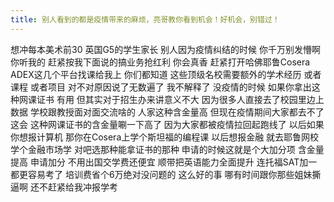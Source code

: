 ```yaml
---
title: 别人看到的都是疫情带来的麻烦，亮哥教你看到机会！好机会，别错过！
---
```

想冲每本美术前30
英国G5的学生家长
别人因为疫情纠结的时候
你千万别发懵啊
你听我的
赶紧按我下面说的搞业务抢红利
你会真香
赶紧打开哈佛耶鲁Cosera
ADEX这几个平台找课给我上
你们都知道
这些顶级名校需要额外的学术经历
或者课程
或者项目
对不对原因说了无数遍了
我不解释了
没疫情的时候
如果你拿出这种网课证书
有用
但其实对于招生办来讲意义不大
因为很多人直接去了校园里边上数据
学校跟教授面对面交流啥的
人家这种含金量高
但现在疫情期间大家都去不了
这会
这种网课证书的含金量唰一下高了
因为大家都被疫情拉回起跑线了
以后如果你想报计算机
那你在Cosera上学个斯坦福的编程课
以后想报金融
就去耶鲁网校学个金融市场学
对吧选那种能拿证书的那种
申请的时候这就是个大加分项
含金量提高
申请加分
不用出国交学费还便宜
顺带把英语能力全面提升
连托福SAT加一都更容易考了
培训费省个6万绝对没问题的
这么好的事
哪有时间跟你那些姐妹撕逼啊
还不赶紧给我冲报学考
